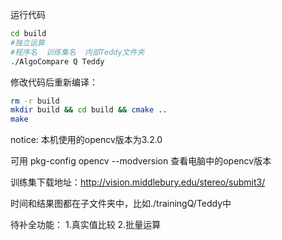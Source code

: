 运行代码

```bash
cd build
#独立运算
#程序名  训练集名  内部Teddy文件夹
./AlgoCompare Q Teddy
```

修改代码后重新编译：

```bash
rm -r build
mkdir build && cd build && cmake ..
make
```

notice:
本机使用的opencv版本为3.2.0

可用 pkg-config opencv --modversion 查看电脑中的opencv版本

训练集下载地址：http://vision.middlebury.edu/stereo/submit3/

时间和结果图都在子文件夹中，比如./trainingQ/Teddy中

待补全功能：
1.真实值比较
2.批量运算
